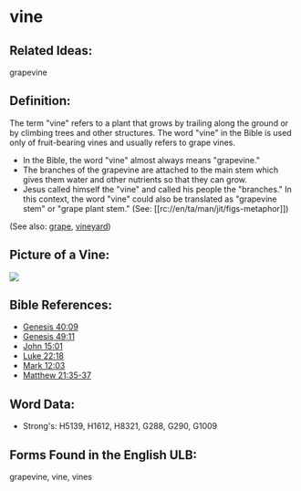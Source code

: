 # vine

## Related Ideas:

grapevine

## Definition:

The term "vine" refers to a plant that grows by trailing along the ground or by climbing trees and other structures. The word "vine" in the Bible is used only of fruit-bearing vines and usually refers to grape vines.

* In the Bible, the word "vine" almost always means "grapevine."
* The branches of the grapevine are attached to the main stem which gives them water and other nutrients so that they can grow.
* Jesus called himself the "vine" and called his people the "branches." In this context, the word "vine" could also be translated as "grapevine stem" or "grape plant stem." (See: [[rc://en/ta/man/jit/figs-metaphor]])

(See also: [grape](../other/grape.md), [vineyard](../other/vineyard.md))

## Picture of a Vine:

<a href="https://content.bibletranslationtools.org/WycliffeAssociates/en_tw/raw/branch/master/PNGs/v/Vine.png"><img src="https://content.bibletranslationtools.org/WycliffeAssociates/en_tw/raw/branch/master/PNGs/v/Vine.png" ></a>

## Bible References:

* [Genesis 40:09](rc://en/tn/help/gen/40/09)
* [Genesis 49:11](rc://en/tn/help/gen/49/11)
* [John 15:01](rc://en/tn/help/jhn/15/01)
* [Luke 22:18](rc://en/tn/help/luk/22/18)
* [Mark 12:03](rc://en/tn/help/mrk/12/03)
* [Matthew 21:35-37](rc://en/tn/help/mat/21/35)

## Word Data:

* Strong's: H5139, H1612, H8321, G288, G290, G1009

## Forms Found in the English ULB:

grapevine, vine, vines
